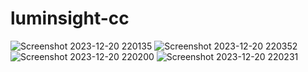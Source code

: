 # luminsight-cc
![Screenshot 2023-12-20 220135](https://github.com/TEAM-CH2-PS541/luminsight-cc/assets/61616229/c73fc7a0-0050-459b-9b30-1c43163ba238)
![Screenshot 2023-12-20 220352](https://github.com/TEAM-CH2-PS541/luminsight-cc/assets/61616229/519b14df-6beb-443e-ae43-1a08007e4498)
![Screenshot 2023-12-20 220200](https://github.com/TEAM-CH2-PS541/luminsight-cc/assets/61616229/0e1b8507-48f9-448a-a4d5-810844928d6a)
![Screenshot 2023-12-20 220231](https://github.com/TEAM-CH2-PS541/luminsight-cc/assets/61616229/fe680b4f-d749-4e39-b4e8-a98ac739309d)

